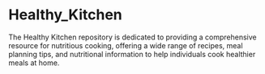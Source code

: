# Healthy_Kitchen
The Healthy Kitchen repository is dedicated to providing a comprehensive resource for nutritious cooking, offering a wide range of recipes, meal planning tips, and nutritional information to help individuals cook healthier meals at home.
